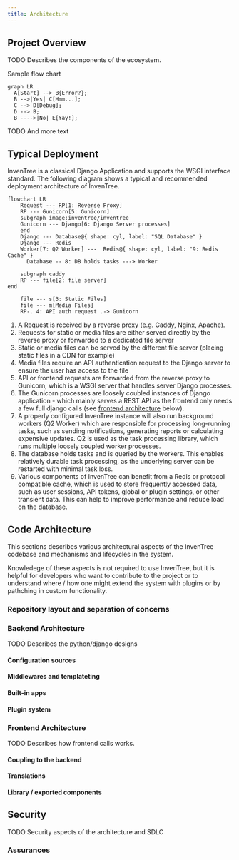 ```yaml
---
title: Architecture
---
```


## Project Overview

TODO Describes the components of the ecosystem.

Sample flow chart

``` mermaid
graph LR
  A[Start] --> B{Error?};
  B -->|Yes| C[Hmm...];
  C --> D[Debug];
  D --> B;
  B ---->|No| E[Yay!];
```

TODO And more text

## Typical Deployment

InvenTree is a classical Django Application and supports the WSGI interface standard. The following diagram shows a typical and recommended deployment architecture of InvenTree.

``` mermaid
flowchart LR
    Request --- RP[1: Reverse Proxy]
    RP --- Gunicorn[5: Gunicorn]
    subgraph image:inventree/inventree
    Gunicorn --- Django[6: Django Server processes]
    end
    Django --- Database@{ shape: cyl, label: "SQL Database" }
    Django --- Redis
    Worker[7: Q2 Worker] ---  Redis@{ shape: cyl, label: "9: Redis Cache" }
      Database -- 8: DB holds tasks ---> Worker

    subgraph caddy
    RP --- file[2: file server]
end

    file --- s[3: Static Files]
    file --- m[Media Files]
    RP-. 4: API auth request .-> Gunicorn
```

1. A Request is received by a reverse proxy (e.g. Caddy, Nginx, Apache).
2. Requests for static or media files are either served directly by the reverse proxy or forwarded to a dedicated file server
3. Static or media files can be served by the different file server (placing static files in a CDN for example)
4. Media files require an API authentication request to the Django server to ensure the user has access to the file
5. API or frontend requests are forwarded from the reverse proxy to Gunicorn, which is a WSGI server that handles server Django processes.
6. The Gunicorn processes are loosely coubled instances of Django application - which mainly serves a REST API as the frontend only needs a few full django calls (see [frontend architecture](#frontend-architecture) below).
7. A properly configured InvenTree instance will also run background workers (Q2 Worker) which are responsible for processing long-running tasks, such as sending notifications, generating reports or calculating expensive updates. Q2 is used as the task processing library, which runs multiple loosely coupled worker processes.
8. The database holds tasks and is queried by the workers. This enables relatively durable task processing, as the underlying server can be restarted with minimal task loss.
9. Various components of InvenTree can benefit from a Redis or protocol compatible cache, which is used to store frequently accessed data, such as user sessions, API tokens, global or plugin settings, or other transient data. This can help to improve performance and reduce load on the database.

## Code Architecture

This sections describes various architectural aspects of the InvenTree codebase and mechanisms and lifecycles in the system.

Knowledege of these aspects is not required to use InvenTree, but it is helpful for developers who want to contribute to the project or to understand where / how one might extend the system with plugins or by pathching in custom functionality.

### Repository layout and separation of concerns

### Backend Architecture

TODO Describes the python/django designs

#### Configuration sources

#### Middlewares and templateting

#### Built-in apps

#### Plugin system

### Frontend Architecture

TODO Describes how frontend calls works.

#### Coupling to the backend

#### Translations

#### Library / exported components

## Security

TODO Security aspects of the architecture and SDLC

### Assurances
